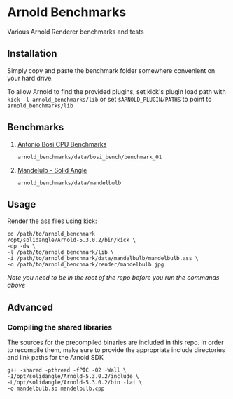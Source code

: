 # Arnold Benchmarks

Various Arnold Renderer benchmarks and tests

## Installation

Simply copy and paste the benchmark folder somewhere convenient on your hard drive.

To allow Arnold to find the provided plugins, set kick's plugin load path with `kick -l arnold_benchmarks/lib` or set `$ARNOLD_PLUGIN/PATHS` to point to `arnold_benchmarks/lib`

## Benchmarks

1. [Antonio Bosi CPU Benchmarks](https://www.antoniobosi.com/maya-3d-models-downloads-books-guides-reviews-advices/arnold-render-cpu-speed-benchmark)

    ```
    arnold_benchmarks/data/bosi_bench/benchmark_01
    ```

2. [Mandelulb - Solid Angle](https://docs.arnoldrenderer.com/display/A5AFMUG/How+to+Render+a+Mandelbulb)

    ```
    arnold_benchmarks/data/mandelbulb
    ```

## Usage

Render the ass files using kick:

```
cd /path/to/arnold_benchmark
/opt/solidangle/Arnold-5.3.0.2/bin/kick \
-dp -dw \
-l /path/to/arnold_benchmark/lib \
-i /path/to/arnold_benchmark/data/mandelbulb/mandelbulb.ass \
-o /path/to/arnold_benchmark/render/mandelbulb.jpg
```
*Note you need to be in the root of the repo before you run the commands above*

## Advanced

### Compiling the shared libraries

The sources for the precompiled binaries are included in this repo.
In order to recompile them, make sure to provide the appropriate include directories and link paths for the Arnold SDK

```
g++ -shared -pthread -fPIC -O2 -Wall \
-I/opt/solidangle/Arnold-5.3.0.2/include \
-L/opt/solidangle/Arnold-5.3.0.2/bin -lai \
-o mandelbulb.so mandelbulb.cpp
```